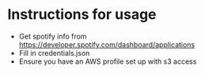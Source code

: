 # Instructions for usage
- Get spotify info from https://developer.spotify.com/dashboard/applications
- Fill in credentials.json
- Ensure you have an AWS profile set up with s3 access
